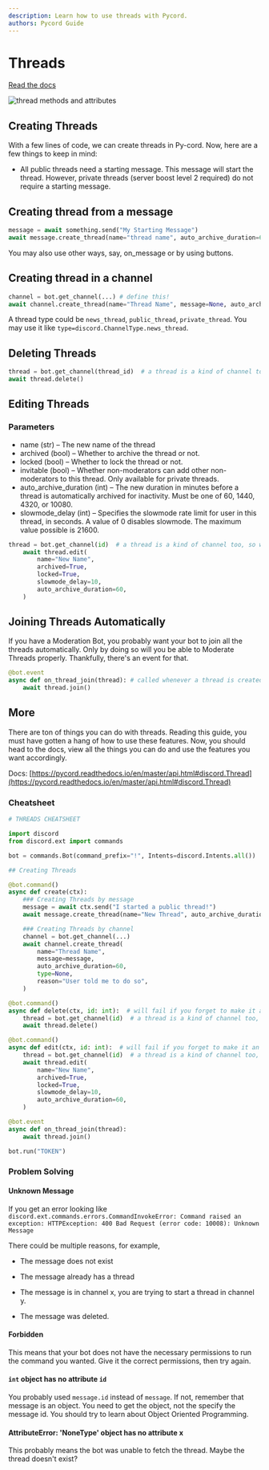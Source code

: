 ```yaml
---
description: Learn how to use threads with Pycord.
authors: Pycord Guide
---
```


# Threads
[Read the docs](https://pycord.readthedocs.io/en/master/api.html#discord.Thread)

![thread methods and attributes](https://gblobscdn.gitbook.com/assets%2F-MjPk-Yu4sOq8KGrr_yG%2F-Mk6vejx0Y4T_2gRSty8%2F-Mk79GBkFpQ-o230-mHv%2Fimage.png?alt=media&token=c7cec1fa-cc76-42b0-9ae3-4e0a2f53b6e6)

## Creating Threads

With a few lines of code, we can create threads in Py-cord. Now, here are a few things to keep in mind:

  - All public threads need a starting message. This message will start the thread. However, private threads (server boost level 2 required) do not require a starting message.
## Creating thread from a message
```py
message = await something.send("My Starting Message")
await message.create_thread(name="thread name", auto_archive_duration=60)
```

You may also use other ways, say, on_message or by using buttons.

## Creating thread in a channel
```py
channel = bot.get_channel(...) # define this!
await channel.create_thread(name="Thread Name", message=None, auto_archive_duration=60, type=None, reason=None)
```

A thread type could be `news_thread`, `public_thread`, `private_thread`. You may use it like `type=discord.ChannelType.news_thread`. 

## Deleting Threads
```py
thread = bot.get_channel(thread_id)  # a thread is a kind of channel too, so we use bot.get_channel
await thread.delete()
```

## Editing Threads

### Parameters

-    name (str) – The new name of the thread
-    archived (bool) – Whether to archive the thread or not.
-    locked (bool) – Whether to lock the thread or not.
-    invitable (bool) – Whether non-moderators can add other non-moderators to this thread. Only available for private threads.
-    auto_archive_duration (int) – The new duration in minutes before a thread is automatically archived for inactivity. Must be one of 60, 1440, 4320, or 10080.
-    slowmode_delay (int) – Specifies the slowmode rate limit for user in this thread, in seconds. A value of 0 disables slowmode. The maximum value possible is 21600.

```py
thread = bot.get_channel(id)  # a thread is a kind of channel too, so we use bot.get_channel
    await thread.edit(
        name="New Name",
        archived=True,
        locked=True,
        slowmode_delay=10,
        auto_archive_duration=60,
    )
```

## Joining Threads Automatically

If you have a Moderation Bot, you probably want your bot to join all the threads automatically. Only by doing so will you be able to Moderate Threads properly. Thankfully, there's an event for that.

```py
@bot.event
async def on_thread_join(thread): # called whenever a thread is created/joined
    await thread.join()
```

## More

There are ton of things you can do with threads. Reading this guide, you must have gotten a hang of how to use these features. Now, you should head to the docs, view all the things you can do and use the features you want accordingly.

Docs: [https://pycord.readthedocs.io/en/master/api.html#discord.Thread](https://pycord.readthedocs.io/en/master/api.html#discord.Thread)

### Cheatsheet
```py
# THREADS CHEATSHEET

import discord
from discord.ext import commands

bot = commands.Bot(command_prefix="!", Intents=discord.Intents.all())

## Creating Threads

@bot.command()
async def create(ctx):
    ### Creating Threads by message
    message = await ctx.send("I started a public thread!")
    await message.create_thread(name="New Thread", auto_archive_duration=60)

    ### Creating Threads by channel
    channel = bot.get_channel(...)
    await channel.create_thread(
        name="Thread Name",
        message=message,
        auto_archive_duration=60,
        type=None,
        reason="User told me to do so",
    )

@bot.command()
async def delete(ctx, id: int):  # will fail if you forget to make it an integer!
    thread = bot.get_channel(id)  # a thread is a kind of channel too, so we use bot.get_channel
    await thread.delete()

@bot.command()
async def edit(ctx, id: int):  # will fail if you forget to make it an integer!
    thread = bot.get_channel(id)  # a thread is a kind of channel too, so we use bot.get_channel
    await thread.edit(
        name="New Name",
        archived=True,
        locked=True,
        slowmode_delay=10,
        auto_archive_duration=60,
    )

@bot.event
async def on_thread_join(thread):
    await thread.join()

bot.run("TOKEN")
```

### Problem Solving
#### Unknown Message

If you get an error looking like `discord.ext.commands.errors.CommandInvokeError: Command raised an exception: HTTPException: 400 Bad Request (error code: 10008): Unknown Message`

There could be multiple reasons, for example,

- The message does not exist

- The message already has a thread

- The message is in channel x, you are trying to start a thread in channel y.

- The message was deleted.

#### Forbidden
This means that your bot does not have the necessary permissions to run the command you wanted. Give it the correct permissions, then try again.

#### `int` object has no attribute `id`
You probably used `message.id` instead of `message`.
If not, remember that message is an object. You need to get the object, not the specify the message id. You should try to learn about Object Oriented Programming.

#### AttributeError: 'NoneType' object has no attribute x
This probably means the bot was unable to fetch the thread. Maybe the thread doesn't exist?